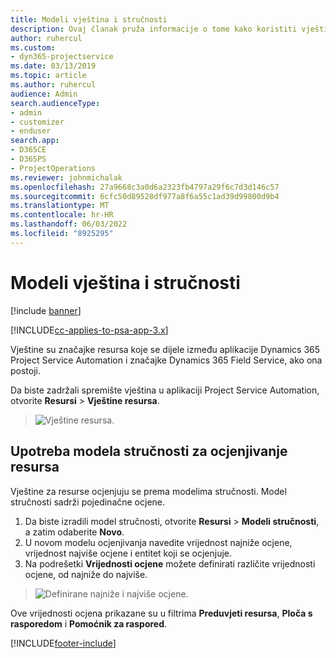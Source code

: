```yaml
---
title: Modeli vještina i stručnosti
description: Ovaj članak pruža informacije o tome kako koristiti vještine i modele stručnosti.
author: ruhercul
ms.custom:
- dyn365-projectservice
ms.date: 03/13/2019
ms.topic: article
ms.author: ruhercul
audience: Admin
search.audienceType:
- admin
- customizer
- enduser
search.app:
- D365CE
- D365PS
- ProjectOperations
ms.reviewer: johnmichalak
ms.openlocfilehash: 27a9668c3a0d6a2323fb4797a29f6c7d3d146c57
ms.sourcegitcommit: 6cfc50d89528df977a8f6a55c1ad39d99800d9b4
ms.translationtype: MT
ms.contentlocale: hr-HR
ms.lasthandoff: 06/03/2022
ms.locfileid: "8925295"
---
```

# <a name="skills-and-proficiency-models"></a>Modeli vještina i stručnosti

[!include [banner](../includes/psa-now-project-operations.md)]

[!INCLUDE[cc-applies-to-psa-app-3.x](../includes/cc-applies-to-psa-app-3x.md)]

Vještine su značajke resursa koje se dijele između aplikacije Dynamics 365 Project Service Automation i značajke Dynamics 365 Field Service, ako ona postoji. 

Da biste zadržali spremište vještina u aplikaciji Project Service Automation, otvorite **Resursi** \> **Vještine resursa**. 

> ![Vještine resursa.](media/Resource-Management-image84.png)

## <a name="use-proficiency-models-to-rate-resources"></a>Upotreba modela stručnosti za ocjenjivanje resursa

Vještine za resurse ocjenjuju se prema modelima stručnosti. Model stručnosti sadrži pojedinačne ocjene. 

1. Da biste izradili model stručnosti, otvorite **Resursi** \> **Modeli stručnosti**, a zatim odaberite **Novo**.
2. U novom modelu ocjenjivanja navedite vrijednost najniže ocjene, vrijednost najviše ocjene i entitet koji se ocjenjuje.
3. Na podrešetki **Vrijednosti ocjene** možete definirati različite vrijednosti ocjene, od najniže do najviše.

> ![Definirane najniže i najviše ocjene.](media/Resource-Management-image85.png)

Ove vrijednosti ocjena prikazane su u filtrima **Preduvjeti resursa**, **Ploča s rasporedom** i **Pomoćnik za raspored**.


[!INCLUDE[footer-include](../includes/footer-banner.md)]
